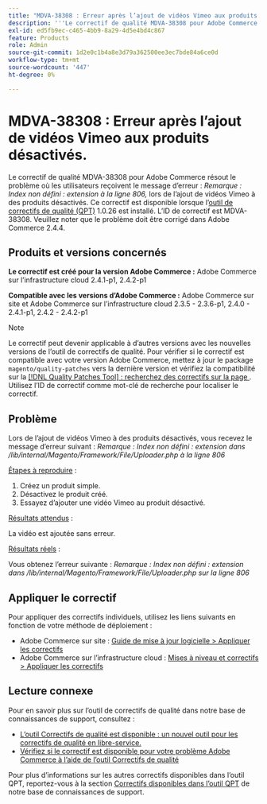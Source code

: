 ```yaml
---
title: "MDVA-38308 : Erreur après l’ajout de vidéos Vimeo aux produits désactivés"
description: '''Le correctif de qualité MDVA-38308 pour Adobe Commerce résout le problème où les utilisateurs reçoivent le message d’erreur : *Remarque : Index non défini : extension à la ligne 806 de /lib/internal/Magento/Framework/File/Uploader.php,* lors de l’ajout de vidéos Vimeo à des produits désactivés. Ce correctif est disponible lorsque l’[outil de correctifs de qualité (QPT)](/help/announcements/adobe-commerce-announcements/magento-quality-patches-released-new-tool-to-self-serve-quality-patches.md) 1.0.26 est installé. L’ID de correctif est MDVA-38308. Veuillez noter que le problème doit être corrigé dans Adobe Commerce 2.4.4."'
exl-id: ed5fb9ec-c465-4bb9-8a29-4d5e4bd4c867
feature: Products
role: Admin
source-git-commit: 1d2e0c1b4a8e3d79a362500ee3ec7bde84a6ce0d
workflow-type: tm+mt
source-wordcount: '447'
ht-degree: 0%

---
```


# MDVA-38308 : Erreur après l’ajout de vidéos Vimeo aux produits désactivés.

Le correctif de qualité MDVA-38308 pour Adobe Commerce résout le problème où les utilisateurs reçoivent le message d’erreur : *Remarque : Index non défini : extension à la ligne 806,* lors de l’ajout de vidéos Vimeo à des produits désactivés. Ce correctif est disponible lorsque l’[outil de correctifs de qualité (QPT)](/help/announcements/adobe-commerce-announcements/magento-quality-patches-released-new-tool-to-self-serve-quality-patches.md) 1.0.26 est installé. L’ID de correctif est MDVA-38308. Veuillez noter que le problème doit être corrigé dans Adobe Commerce 2.4.4.

## Produits et versions concernés

**Le correctif est créé pour la version Adobe Commerce :**
Adobe Commerce sur l’infrastructure cloud 2.4.1-p1, 2.4.2-p1

**Compatible avec les versions d’Adobe Commerce :**
Adobe Commerce sur site et Adobe Commerce sur l’infrastructure cloud 2.3.5 - 2.3.6-p1, 2.4.0 - 2.4.1-p1, 2.4.2 - 2.4.2-p1

>[!NOTE]
>
>Le correctif peut devenir applicable à d’autres versions avec les nouvelles versions de l’outil de correctifs de qualité. Pour vérifier si le correctif est compatible avec votre version Adobe Commerce, mettez à jour le package `magento/quality-patches` vers la dernière version et vérifiez la compatibilité sur la [[!DNL Quality Patches Tool] : recherchez des correctifs sur la page ](https://devdocs.magento.com/quality-patches/tool.html#patch-grid). Utilisez l’ID de correctif comme mot-clé de recherche pour localiser le correctif.

## Problème

Lors de l’ajout de vidéos Vimeo à des produits désactivés, vous recevez le message d’erreur suivant : *Remarque : Index non défini : extension dans /lib/internal/Magento/Framework/File/Uploader.php à la ligne 806*

<u>Étapes à reproduire</u> :

1. Créez un produit simple.
1. Désactivez le produit créé.
1. Essayez d’ajouter une vidéo Vimeo au produit désactivé.

<u>Résultats attendus</u> :

La vidéo est ajoutée sans erreur.

<u>Résultats réels</u> :

Vous obtenez l’erreur suivante :
*Remarque : Index non défini : extension dans /lib/internal/Magento/Framework/File/Uploader.php sur la ligne 806*

## Appliquer le correctif

Pour appliquer des correctifs individuels, utilisez les liens suivants en fonction de votre méthode de déploiement :

* Adobe Commerce sur site : [Guide de mise à jour logicielle > Appliquer les correctifs](https://devdocs.magento.com/guides/v2.4/comp-mgr/patching/mqp.html)
* Adobe Commerce sur l’infrastructure cloud : [Mises à niveau et correctifs > Appliquer les correctifs](https://devdocs.magento.com/cloud/project/project-patch.html)

## Lecture connexe

Pour en savoir plus sur l’outil de correctifs de qualité dans notre base de connaissances de support, consultez :

* [L’outil Correctifs de qualité est disponible : un nouvel outil pour les correctifs de qualité en libre-service.](/help/announcements/adobe-commerce-announcements/magento-quality-patches-released-new-tool-to-self-serve-quality-patches.md)
* [Vérifiez si le correctif est disponible pour votre problème Adobe Commerce à l’aide de l’outil Correctifs de qualité](/help/support-tools/patches-available-in-qpt-tool/check-patch-for-magento-issue-with-magento-quality-patches.md)

Pour plus d’informations sur les autres correctifs disponibles dans l’outil QPT, reportez-vous à la section [Correctifs disponibles dans l’outil QPT](https://support.magento.com/hc/en-us/sections/360010506631-Patches-available-in-QPT-tool-) de notre base de connaissances de support.
